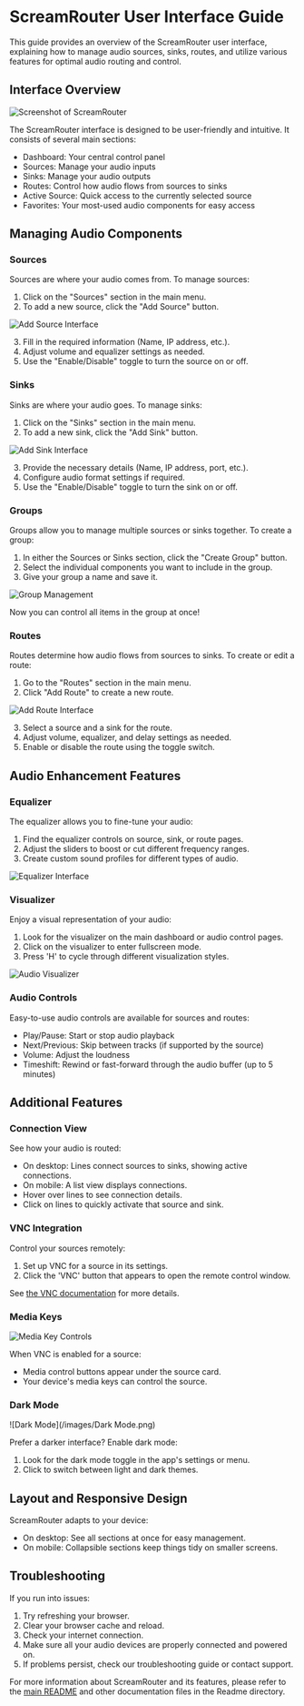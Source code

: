 # ScreamRouter User Interface Guide

This guide provides an overview of the ScreamRouter user interface, explaining how to manage audio sources, sinks, routes, and utilize various features for optimal audio routing and control.

## Interface Overview

![Screenshot of ScreamRouter](/images/ScreamRouter.png)

The ScreamRouter interface is designed to be user-friendly and intuitive. It consists of several main sections:
- Dashboard: Your central control panel
- Sources: Manage your audio inputs
- Sinks: Manage your audio outputs
- Routes: Control how audio flows from sources to sinks
- Active Source: Quick access to the currently selected source
- Favorites: Your most-used audio components for easy access

## Managing Audio Components

### Sources

Sources are where your audio comes from. To manage sources:

1. Click on the "Sources" section in the main menu.
2. To add a new source, click the "Add Source" button.

![Add Source Interface](/images/AddSource.png)

3. Fill in the required information (Name, IP address, etc.).
4. Adjust volume and equalizer settings as needed.
5. Use the "Enable/Disable" toggle to turn the source on or off.

### Sinks

Sinks are where your audio goes. To manage sinks:

1. Click on the "Sinks" section in the main menu.
2. To add a new sink, click the "Add Sink" button.

![Add Sink Interface](/images/AddSink.png)

3. Provide the necessary details (Name, IP address, port, etc.).
4. Configure audio format settings if required.
5. Use the "Enable/Disable" toggle to turn the sink on or off.

### Groups

Groups allow you to manage multiple sources or sinks together. To create a group:

1. In either the Sources or Sinks section, click the "Create Group" button.
2. Select the individual components you want to include in the group.
3. Give your group a name and save it.

![Group Management](/images/Groups.png)

Now you can control all items in the group at once!

### Routes

Routes determine how audio flows from sources to sinks. To create or edit a route:

1. Go to the "Routes" section in the main menu.
2. Click "Add Route" to create a new route.

![Add Route Interface](/images/AddRoute.png)

3. Select a source and a sink for the route.
4. Adjust volume, equalizer, and delay settings as needed.
5. Enable or disable the route using the toggle switch.

## Audio Enhancement Features

### Equalizer

The equalizer allows you to fine-tune your audio:

1. Find the equalizer controls on source, sink, or route pages.
2. Adjust the sliders to boost or cut different frequency ranges.
3. Create custom sound profiles for different types of audio.

![Equalizer Interface](/images/Equalizer.png)

### Visualizer

Enjoy a visual representation of your audio:

1. Look for the visualizer on the main dashboard or audio control pages.
2. Click on the visualizer to enter fullscreen mode.
3. Press 'H' to cycle through different visualization styles.

![Audio Visualizer](/images/Visualizer.png)

### Audio Controls

Easy-to-use audio controls are available for sources and routes:

- Play/Pause: Start or stop audio playback
- Next/Previous: Skip between tracks (if supported by the source)
- Volume: Adjust the loudness
- Timeshift: Rewind or fast-forward through the audio buffer (up to 5 minutes)

## Additional Features

### Connection View

See how your audio is routed:

- On desktop: Lines connect sources to sinks, showing active connections.
- On mobile: A list view displays connections.
- Hover over lines to see connection details.
- Click on lines to quickly activate that source and sink.

### VNC Integration

Control your sources remotely:

1. Set up VNC for a source in its settings.
2. Click the 'VNC' button that appears to open the remote control window.

See [the VNC documentation](/Readme/vnc.md) for more details.

### Media Keys

![Media Key Controls](/images/MediaKeys.png)

When VNC is enabled for a source:
- Media control buttons appear under the source card.
- Your device's media keys can control the source.

### Dark Mode

![Dark Mode](/images/Dark Mode.png)

Prefer a darker interface? Enable dark mode:

1. Look for the dark mode toggle in the app's settings or menu.
2. Click to switch between light and dark themes.

## Layout and Responsive Design

ScreamRouter adapts to your device:
- On desktop: See all sections at once for easy management.
- On mobile: Collapsible sections keep things tidy on smaller screens.

## Troubleshooting

If you run into issues:

1. Try refreshing your browser.
2. Clear your browser cache and reload.
3. Check your internet connection.
4. Make sure all your audio devices are properly connected and powered on.
5. If problems persist, check our troubleshooting guide or contact support.

For more information about ScreamRouter and its features, please refer to the [main README](../README.md) and other documentation files in the Readme directory.
